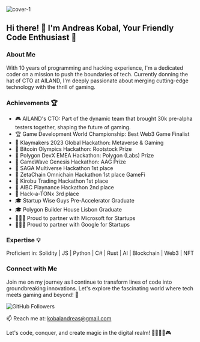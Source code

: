 
![cover-1](https://github.com/andreykobal/andreykobal/assets/19206978/3398155f-8c1a-4a4d-aed1-3c9420adf06c)

## Hi there! 👋 I'm Andreas Kobal, Your Friendly Code Enthusiast 🚀

### About Me
With 10 years of programming and hacking experience, I'm a dedicated coder on a mission to push the boundaries of tech. Currently donning the hat of CTO at AILAND, I'm deeply passionate about merging cutting-edge technology with the thrill of gaming.

### Achievements 🏆
- 🎮 AILAND's CTO: Part of the dynamic team that brought 30k pre-alpha testers together, shaping the future of gaming.
- 🏆 Game Development World Championship: Best Web3 Game Finalist
- 🥇 Klaymakers 2023 Global Hackathon: Metaverse & Gaming
- 🥇 Bitcoin Olympics Hackathon: Rootstock Prize
- 🥇 Polygon DevX EMEA Hackathon: Polygon (Labs) Prize
- 🥇 GameWave Genesis Hackathon: AAG Prize
- 🥇 SAGA Multiverse Hackathon 1st place
- 🥇 ZetaChain Omnichain Hackathon 1st place GameFi
- 🥇 Kirobu Trading Hackathon 1st place
- 🥇 AIBC Playnance Hackathon 2nd place
- 🥇 Hack-a-TONx 3rd place
- 🎓 Startup Wise Guys Pre-Accelerator Graduate
- 🎓 Polygon Builder House Lisbon Graduate
- 👨🏻‍💻 Proud to partner with Microsoft for Startups
- 👨🏻‍💻 Proud to partner with Google for Startups

### Expertise 💡
Proficient in: Solidity | JS | Python | C# | Rust | AI | Blockchain | Web3 | NFT 

### Connect with Me
Join me on my journey as I continue to transform lines of code into groundbreaking innovations. Let's explore the fascinating world where tech meets gaming and beyond! 🌟

![GitHub Followers](https://img.shields.io/github/followers/andreykobal?label=Follow&style=social)

📫 Reach me at: kobalandreas@gmail.com

Let's code, conquer, and create magic in the digital realm! 🚀👨🏻‍💻🎮
